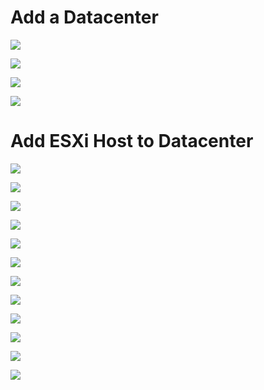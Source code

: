 # Add a Datacenter

![](https://github.com/JonmarCorpuz/SecondBrain/blob/main/Assets/VCSA%20pt45.png)

![](https://github.com/JonmarCorpuz/SecondBrain/blob/main/Assets/VCSA%20pt46.png)

![](https://github.com/JonmarCorpuz/SecondBrain/blob/main/Assets/VCSA%20pt47.png)

![](https://github.com/JonmarCorpuz/SecondBrain/blob/main/Assets/Whitespace.png)

# Add ESXi Host to Datacenter

![](https://github.com/JonmarCorpuz/SecondBrain/blob/main/Assets/Adding%20host%20pt1.png)

![](https://github.com/JonmarCorpuz/SecondBrain/blob/main/Assets/Adding%20host%20pt2.png)

![](https://github.com/JonmarCorpuz/SecondBrain/blob/main/Assets/Adding%20host%20pt3.png)

![](https://github.com/JonmarCorpuz/SecondBrain/blob/main/Assets/Adding%20host%20pt4.png)

![](https://github.com/JonmarCorpuz/SecondBrain/blob/main/Assets/Adding%20host%20pt5.png)

![](https://github.com/JonmarCorpuz/SecondBrain/blob/main/Assets/Adding%20host%20pt6.png)

![](https://github.com/JonmarCorpuz/SecondBrain/blob/main/Assets/Adding%20host%20pt7.png)

![](https://github.com/JonmarCorpuz/SecondBrain/blob/main/Assets/Adding%20host%20pt8.png)

![](https://github.com/JonmarCorpuz/SecondBrain/blob/main/Assets/Adding%20host%20pt9.png)

![](https://github.com/JonmarCorpuz/SecondBrain/blob/main/Assets/Adding%20host%20pt10.png)

![](https://github.com/JonmarCorpuz/SecondBrain/blob/main/Assets/Adding%20host%20pt11.png)

![](https://github.com/JonmarCorpuz/SecondBrain/blob/main/Assets/Whitespace.png)
